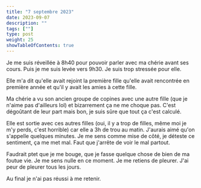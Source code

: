 ```yaml
---
title: "7 septembre 2023"
date: 2023-09-07
description: ""
tags: [""]
type: post
weight: 25
showTableOfContents: true
---
```


Je me suis réveillée à 8h40 pour pouvoir parler avec ma chérie avant ses cours. Puis je me suis levée vers 9h30. Je suis trop stressée pour elle.

Elle m'a dit qu'elle avait rejoint la première fille qu'elle avait rencontrée en première année et qu'il y avait les amies à cette fille.

Ma chérie a vu son ancien groupe de copines avec une autre fille (que je n'aime pas d'ailleurs lol) et bizarrement ça ne me choque pas. C'est dégoûtant de leur part mais bon, je suis sûre que tout ça c'est calculé.

Elle est sortie avec ces autres filles (oui, il y a trop de filles, même moi je m'y perds, c'est horrible) car elle a 3h de trou au matin. J'aurais aimé qu'on s'appelle quelques minutes. Je me sens comme mise de côté, je déteste ce sentiment, ça me met mal. Faut que j'arrête de voir le mal partout.

Faudrait ptet que je me bouge, que je fasse quelque chose de bien de ma foutue vie. Je me sens nulle en ce moment. Je me retiens de pleurer. J'ai peur de pleurer tous les jours. 

Au final je n'ai pas réussi à me retenir.
